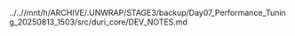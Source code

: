 ../..//mnt/h/ARCHIVE/.UNWRAP/STAGE3/backup/Day07_Performance_Tuning_20250813_1503/src/duri_core/DEV_NOTES.md